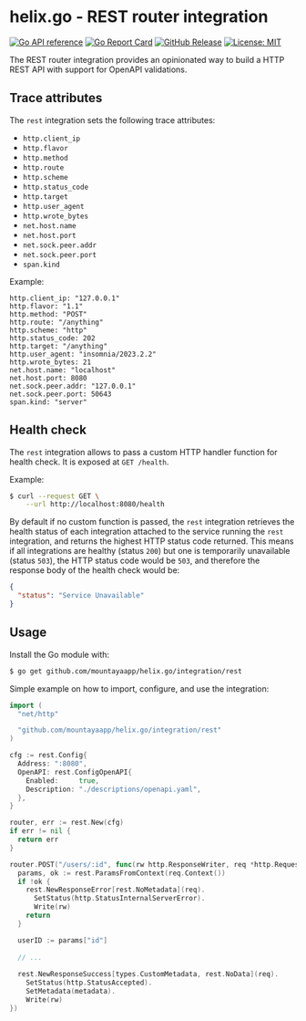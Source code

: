 # helix.go - REST router integration

[![Go API reference](https://pkg.go.dev/badge/github.com/mountayaapp/helix.go.svg)](https://pkg.go.dev/github.com/mountayaapp/helix.go/integration/rest)
[![Go Report Card](https://goreportcard.com/badge/github.com/mountayaapp/helix.go/integration/rest)](https://goreportcard.com/report/github.com/mountayaapp/helix.go/integration/rest)
[![GitHub Release](https://img.shields.io/github/v/release/mountayaapp/helix.go)](https://github.com/mountayaapp/helix.go/releases/latest)
[![License: MIT](https://img.shields.io/badge/License-MIT-green.svg)](https://opensource.org/licenses/MIT)

The REST router integration provides an opinionated way to build a HTTP REST API
with support for OpenAPI validations.

## Trace attributes

The `rest` integration sets the following trace attributes:
- `http.client_ip`
- `http.flavor`
- `http.method`
- `http.route`
- `http.scheme`
- `http.status_code`
- `http.target`
- `http.user_agent`
- `http.wrote_bytes`
- `net.host.name`
- `net.host.port`
- `net.sock.peer.addr`
- `net.sock.peer.port`
- `span.kind`

Example:
```
http.client_ip: "127.0.0.1"
http.flavor: "1.1"
http.method: "POST"
http.route: "/anything"
http.scheme: "http"
http.status_code: 202
http.target: "/anything"
http.user_agent: "insomnia/2023.2.2"
http.wrote_bytes: 21
net.host.name: "localhost"
net.host.port: 8080
net.sock.peer.addr: "127.0.0.1"
net.sock.peer.port: 50643
span.kind: "server"
```

## Health check

The `rest` integration allows to pass a custom HTTP handler function for health
check. It is exposed at `GET /health`.

Example:
```sh
$ curl --request GET \
    --url http://localhost:8080/health
```

By default if no custom function is passed, the `rest` integration retrieves the
health status of each integration attached to the service running the `rest`
integration, and returns the highest HTTP status code returned. This means if all
integrations are healthy (status `200`) but one is temporarily unavailable (status
`503`), the HTTP status code would be `503`, and therefore the response body of
the health check would be:
```json
{
  "status": "Service Unavailable"
}
```

## Usage

Install the Go module with:
```sh
$ go get github.com/mountayaapp/helix.go/integration/rest
```

Simple example on how to import, configure, and use the integration:

```go
import (
  "net/http"

  "github.com/mountayaapp/helix.go/integration/rest"
)

cfg := rest.Config{
  Address: ":8080",
  OpenAPI: rest.ConfigOpenAPI{
    Enabled:     true,
    Description: "./descriptions/openapi.yaml",
  },
}

router, err := rest.New(cfg)
if err != nil {
  return err
}

router.POST("/users/:id", func(rw http.ResponseWriter, req *http.Request) {
  params, ok := rest.ParamsFromContext(req.Context())
  if !ok {
    rest.NewResponseError[rest.NoMetadata](req).
      SetStatus(http.StatusInternalServerError).
      Write(rw)
    return
  }

  userID := params["id"]
  
  // ...
  
  rest.NewResponseSuccess[types.CustomMetadata, rest.NoData](req).
    SetStatus(http.StatusAccepted).
    SetMetadata(metadata).
    Write(rw)
})
```
